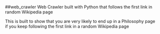 ##web_crawler
Web Crawler built with Python that follows the first link in random Wikipedia  page

This is built to show that you are very likely to end up in a Philosophy page if you keep following the first link in a random Wikipedia page
